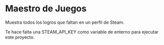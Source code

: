 # Maestro de Juegos
Muestra todos los logros que faltan en un perfil de Steam.

Te hace falta una STEAM_API_KEY como variable de enterno para ejecutar este proyecto.
